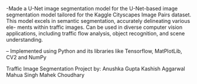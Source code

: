 -Made a U-Net image segmentation model for the U-Net-based image segmentation model tailored for the Kaggle
Cityscapes Image Pairs dataset. This model excels in semantic segmentation, accurately delineating various ele-
ments within traffic images. Can be used in diverse computer vision applications, including traffic flow analysis,
object recognition, and scene understanding.


– Implemented using Python and its libraries like Tensorflow, MatPlotLib, CV2 and NumPy


Traffic Image Segmentation Project by:
Anushka Gupta
Kashish Aggarwal
Mahua Singh
Mahek Choudhary
